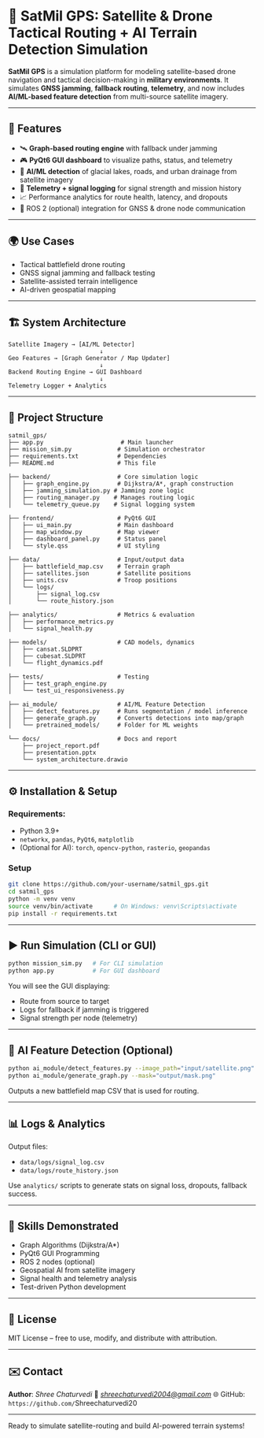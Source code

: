 # 🚁️ SatMil GPS: Satellite & Drone Tactical Routing + AI Terrain Detection Simulation

**SatMil GPS** is a simulation platform for modeling satellite-based drone navigation and tactical decision-making in **military environments**. It simulates **GNSS jamming**, **fallback routing**, **telemetry**, and now includes **AI/ML-based feature detection** from multi-source satellite imagery.

---

## 🚀 Features

* 🛰️ **Graph-based routing engine** with fallback under jamming
* 🎮 **PyQt6 GUI dashboard** to visualize paths, status, and telemetry
* 🧠 **AI/ML detection** of glacial lakes, roads, and urban drainage from satellite imagery
* 📡 **Telemetry + signal logging** for signal strength and mission history
* 📈 Performance analytics for route health, latency, and dropouts
* 🔁 ROS 2 (optional) integration for GNSS & drone node communication

---

## 🌍 Use Cases

* Tactical battlefield drone routing
* GNSS signal jamming and fallback testing
* Satellite-assisted terrain intelligence
* AI-driven geospatial mapping

---

## 🏗️ System Architecture

```
Satellite Imagery → [AI/ML Detector]
                          ↓
Geo Features → [Graph Generator / Map Updater]
                          ↓
Backend Routing Engine → GUI Dashboard
                          ↓
Telemetry Logger + Analytics
```

---

## 📂 Project Structure

```
satmil_gps/
├── app.py                      # Main launcher
├── mission_sim.py             # Simulation orchestrator
├── requirements.txt           # Dependencies
├── README.md                  # This file

├── backend/                   # Core simulation logic
│   ├── graph_engine.py        # Dijkstra/A*, graph construction
│   ├── jamming_simulation.py # Jamming zone logic
│   ├── routing_manager.py    # Manages routing logic
│   └── telemetry_queue.py    # Signal logging system

├── frontend/                  # PyQt6 GUI
│   ├── ui_main.py             # Main dashboard
│   ├── map_window.py          # Map viewer
│   ├── dashboard_panel.py     # Status panel
│   └── style.qss              # UI styling

├── data/                      # Input/output data
│   ├── battlefield_map.csv    # Terrain graph
│   ├── satellites.json        # Satellite positions
│   ├── units.csv              # Troop positions
│   └── logs/
│       ├── signal_log.csv
│       └── route_history.json

├── analytics/                 # Metrics & evaluation
│   ├── performance_metrics.py
│   └── signal_health.py

├── models/                    # CAD models, dynamics
│   ├── cansat.SLDPRT
│   ├── cubesat.SLDPRT
│   └── flight_dynamics.pdf

├── tests/                     # Testing
│   ├── test_graph_engine.py
│   └── test_ui_responsiveness.py

├── ai_module/                 # AI/ML Feature Detection
│   ├── detect_features.py     # Runs segmentation / model inference
│   ├── generate_graph.py      # Converts detections into map/graph
│   └── pretrained_models/     # Folder for ML weights

└── docs/                      # Docs and report
    ├── project_report.pdf
    ├── presentation.pptx
    └── system_architecture.drawio
```

---

## ⚙️ Installation & Setup

### Requirements:

* Python 3.9+
* `networkx`, `pandas`, `PyQt6`, `matplotlib`
* (Optional for AI): `torch`, `opencv-python`, `rasterio`, `geopandas`

### Setup

```bash
git clone https://github.com/your-username/satmil_gps.git
cd satmil_gps
python -m venv venv
source venv/bin/activate      # On Windows: venv\Scripts\activate
pip install -r requirements.txt
```

---

## ▶️ Run Simulation (CLI or GUI)

```bash
python mission_sim.py   # For CLI simulation
python app.py           # For GUI dashboard
```

You will see the GUI displaying:

* Route from source to target
* Logs for fallback if jamming is triggered
* Signal strength per node (telemetry)

---

## 🤖 AI Feature Detection (Optional)

```bash
python ai_module/detect_features.py --image_path="input/satellite.png"
python ai_module/generate_graph.py --mask="output/mask.png"
```

Outputs a new battlefield map CSV that is used for routing.

---

## 📊 Logs & Analytics

Output files:

* `data/logs/signal_log.csv`
* `data/logs/route_history.json`

Use `analytics/` scripts to generate stats on signal loss, dropouts, fallback success.

---

## 🧠 Skills Demonstrated

* Graph Algorithms (Dijkstra/A\*)
* PyQt6 GUI Programming
* ROS 2 nodes (optional)
* Geospatial AI from satellite imagery
* Signal health and telemetry analysis
* Test-driven Python development

---

## 📜 License

MIT License – free to use, modify, and distribute with attribution.

---

## ✉️ Contact

**Author**: *Shree Chaturvedi*
📧 *[shreechaturvedi2004@gmail.com](mailto:shreechaturvedi2004@gmail.com)*
🌐 GitHub: `https://github.com/`Shreechaturvedi20

---

Ready to simulate satellite-routing and build AI-powered terrain systems!
